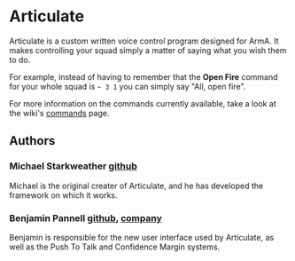 # Articulate
Articulate is a custom written voice control program designed for ArmA. It makes controlling your squad simply a matter of saying what you wish them to do.

For example, instead of having to remember that the **Open Fire** command for your whole squad is `~ 3 1` you can simply say "All, open fire".

For more information on the commands currently available, take a look at the wiki's [commands](https://github.com/Mpstark/articulate/wiki/Commands) page.

## Authors
### Michael Starkweather [github](https://github.com/Mpstark)
Michael is the original creater of Articulate, and he has developed the framework on which it works.

### Benjamin Pannell [github](https://github.com/SPARTAN563), [company](https://sierrasoftworks.com)
Benjamin is responsible for the new user interface used by Articulate, as well as the Push To Talk and Confidence Margin systems.